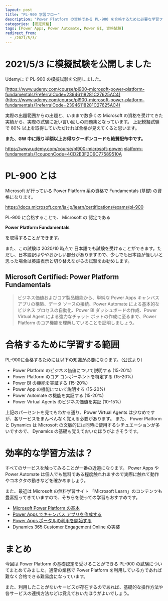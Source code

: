 ```yaml
---
layout: post
title: "PL-900 学習フロー"
description: "Power Platform の資格である PL-900 を合格するために必要な学習フローを紹介します。"
categories: [認定資格]
tags: [Power Apps, Power Automate, Power BI, 資格試験]
redirect_from:
  - /2021/5/3/
---
```


# 2021/5/3 に模擬試験を公開しました

Udemyにで PL-900 の模擬試験を公開しました。

[https://www.udemy.com/course/pl900-microsoft-power-platform-fundamentals/?referralCode=23946118281C27625AC4](https://www.udemy.com/course/pl900-microsoft-power-platform-fundamentals/?referralCode=23946118281C27625AC4)

実際の出題範囲からの出題と、いままで数多くの Microsoft の資格を受けてきた実績から、実際の試験に近い言い回しの問題集となっています。
上記模擬試験で 80% 以上を取得していただければ合格が見えてくると思います。

**また、GW 中に限り半額以上お得なクーポンコードも絶賛配布中です。**

[https://www.udemy.com/course/pl900-microsoft-power-platform-fundamentals/?couponCode=4CD2E3F2C9C77589510A
](https://www.udemy.com/course/pl900-microsoft-power-platform-fundamentals/?couponCode=4CD2E3F2C9C77589510A
)

# PL-900 とは

Microsoft が行っている Power Platform 系の資格で Fundamentals (基礎) の資格になります。

https://docs.microsoft.com/ja-jp/learn/certifications/exams/pl-900

PL-900 に合格することで、
Microsoft の 認定である

 **Power Platform Fundamentals**

を取得することができます。

また、この試験は 2020/10 時点で 日本語でも試験を受けることができます。ただし、日本語訳はややおかしい部分がありますので、少しでも日本語が怪しいと思った場合は英語表示と切り替えながらの試験をお勧めします。

## Microsoft Certified: Power Platform Fundamentals

> ビジネス価値およびコア製品機能から、単純な Power Apps キャンバス アプリの構築、データ ソースの接続、Power Automate による基本的なビジネス プロセスの自動化、Power BI ダッシュボードの作成、Power Virtual Agent による強力なチャット ボットの作成に至るまで、Power Platform のコア機能を理解していることを証明しましょう。

# 合格するために学習する範囲

PL-900に合格するためには以下の知識が必要になります。（公式より）

- Power Platform のビジネス価値について説明する (15-20%)
- Power Platform のコア コンポーネントを特定する (15-20%)
- Power BI の機能を実証する (15-20%)
- Power App の機能について説明する (15-20%)
- Power Automate の機能を実証する (15-20%)
- Power Virtual Agents のビジネス価値を実証 (10-15%)

上記のパーセントを見てもわかる通り、Power Virtual Agents は少なめですが、各サービスをまんべんなく覚える必要があります。
また、 Power Platform と Dynamics は Microsoft の文脈的には同時に使用するシチュエーションが多いですので、 Dynamics の基礎も覚えておいたほうがよさそうです。

# 効率的な学習方法は？

すべてのサービスを触ってみることが一番の近道になります。
Power Apps や Power Automate は個人でも無料である程度触れれますので実際に触れて動作やコネクタの動きなどを確かめましょう。

また、最近は Microsoft の無料学習サイト 「Microsoft Learn」のコンテンツも豊富担ってきていますので、そちらを使っての学習もおすすめです。

- [Microsoft Power Platform の基本](https://docs.microsoft.com/ja-jp/learn/paths/power-plat-fundamentals/)
- [Power Apps でキャンバス アプリを作成する](https://docs.microsoft.com/ja-jp/learn/paths/create-powerapps/)
- [Power Apps ポータルの利用を開始する](https://docs.microsoft.com/ja-jp/learn/paths/get-started-power-apps-portals/)
- [Dynamics 365 Customer Engagement Online の実装](https://docs.microsoft.com/ja-jp/learn/paths/implementing-customer-engagement-apps/)


# まとめ

今回は Power Platform の基礎認定を受けることができる PL-900 の試験についてまとめてみました。通常の業務で Power Platform を利用している方であれば難なく合格できる難易度になっています。

また、利用したことがないサービスが存在するのであれば、基礎的な操作方法や各サービスの連携方法などは覚えておいたほうがよいでしょう。
